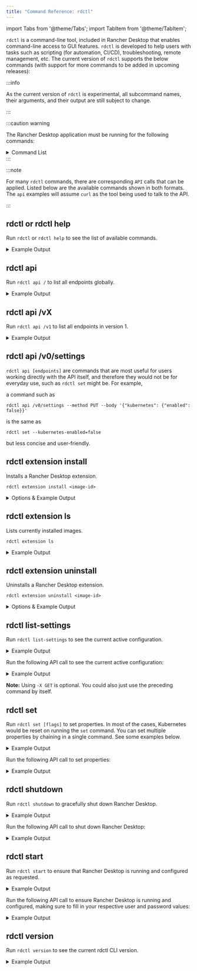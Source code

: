 ```yaml
---
title: "Command Reference: rdctl"
---
```


import Tabs from '@theme/Tabs';
import TabItem from '@theme/TabItem';

`rdctl` is a command-line tool, included in Rancher Desktop that enables command-line access to GUI features. `rdctl` is developed to help users with tasks such as scripting (for automation, CI/CD), troubleshooting, remote management, etc. The current version of `rdctl` supports the below commands (with support for more commands to be added in upcoming releases):

:::info

As the current version of `rdctl` is experimental, all subcommand names, their arguments, and their output are still subject to change.

:::

:::caution warning

The Rancher Desktop application must be running for the following commands:

<details>
<summary>Command List</summary>

* rdctl list-settings
* rdctl set
* rdctl shutdown

</details>
:::

:::note

For many `rdctl` commands, there are corresponding `API` calls that can be applied. Listed below are the available commands shown in both formats. The `api` examples will assume `curl` as the tool being used to talk to the API.

:::

## rdctl or rdctl help

Run `rdctl` or `rdctl help` to see the list of available commands.

<details>
<summary>Example Output</summary>

``` autoupdate=true
> rdctl help
The eventual goal of this CLI is to enable any UI-based operation to be done from the command-line as well.

Usage:
  rdctl [command]

Available Commands:
  api           Run API endpoints directly
  completion    Generate the autocompletion script for the specified shell
  factory-reset Clear all the Rancher Desktop state and shut it down.
  help          Help about any command
  list-settings Lists the current settings.
  set           Update selected fields in the Rancher Desktop UI and restart the backend.
  shell         Run an interactive shell or a command in a Rancher Desktop-managed VM
  shutdown      Shuts down the running Rancher Desktop application
  start         Start up Rancher Desktop, or update its settings.
  version       Shows the CLI version.

Flags:
      --config-path string   config file (default .../rancher-desktop/rd-engine.json)
  -h, --help                 help for rdctl
      --host string          default is localhost; most useful for WSL
      --password string      overrides the password setting in the config file
      --port string          overrides the port setting in the config file
      --user string          overrides the user setting in the config file

Use "rdctl [command] --help" for more information about a command.
```

</details>

## rdctl api

Run `rdctl api /` to list all endpoints globally.

<details>
<summary>Example Output</summary>

``` autoupdate=true
$ rdctl api / | jq -r .[]
GET /
GET /v0
GET /v1
GET /v1/about
GET /v1/diagnostic_categories
GET /v1/diagnostic_checks
POST /v1/diagnostic_checks
GET /v1/diagnostic_ids
PUT /v1/factory_reset
PUT /v1/propose_settings
GET /v1/settings
PUT /v1/settings
PUT /v1/shutdown
GET /v1/transient_settings
PUT /v1/transient_settings
```

</details>

## rdctl api /vX

Run `rdctl api /v1` to list all endpoints in version 1.

<details>
<summary>Example Output</summary>

``` autoupdate=true
$ rdctl api /v1 | jq -r .[]
GET /v1
GET /v1/about
GET /v1/diagnostic_categories
GET /v1/diagnostic_checks
POST /v1/diagnostic_checks
GET /v1/diagnostic_ids
PUT /v1/factory_reset
PUT /v1/propose_settings
GET /v1/settings
PUT /v1/settings
PUT /v1/shutdown
GET /v1/transient_settings
PUT /v1/transient_settings
```

</details>

## rdctl api /v0/settings

`rdctl api [endpoints]` are commands that are most useful for users working directly with the API itself, and therefore they would not be for everyday use, such as `rdctl set` might be. For example,

a command such as

```
rdctl api /v0/settings --method PUT --body '{"kubernetes": {"enabled": false}}'
```

is the same as

```
rdctl set --kubernetes-enabled=false
```

but less concise and user-friendly.

## rdctl extension install

Installs a Rancher Desktop extension.

```
rdctl extension install <image-id>
```

<details>
<summary>Options & Example Output</summary>

**Options**

```
--force               Avoids any interactivity.
<image-id>:<tag>      The <tag> is optional, e.g. splatform/epinio-docker-desktop:latest.
```

**Example**

``` autoupdate=true
$ rdctl extension install docker/logs-explorer-extension:0.2.2
Installing image docker/logs-explorer-extension:0.2.2
```

</details>

## rdctl extension ls

Lists currently installed images.

```
rdctl extension ls
```

<details>
<summary>Example Output</summary>

**Example**

``` autoupdate=true
$ rdctl extension ls
Extension IDs

docker/logs-explorer-extension:0.2.2
```

</details>

## rdctl extension uninstall

Uninstalls a Rancher Desktop extension.

```
rdctl extension uninstall <image-id>
```

<details>
<summary>Options & Example Output</summary>

**Options**

```
<image-id>:<tag>      The <tag> is optional, e.g. splatform/epinio-docker-desktop:latest.
```

**Example**

``` autoupdate=true
$ rdctl extension uninstall docker/logs-explorer-extension:0.2.2
Uninstalling image docker/logs-explorer-extension:0.2.2: Deleted docker/logs-explorer-extension:0.2.2
```

</details>

## rdctl list-settings

<Tabs groupId="command-reference">
  <TabItem value="CLI" default>

Run `rdctl list-settings` to see the current active configuration.

<details>
<summary>Example Output</summary>

``` autoupdate=true
> rdctl list-settings
{
  "version": 6,
  "application": {
    "adminAccess": false,
    "pathManagementStrategy": "rcfiles",
    "updater": {
      "enabled": false
    },
    "debug": false,
    "telemetry": {
      "enabled": true
    },
    "autoStart": false,
    "startInBackground": false,
    "hideNotificationIcon": false,
    "window": {
      "quitOnClose": false
    }
  },
  "virtualMachine": {
    "memoryInGB": 6,
    "numberCPUs": 2,
    "hostResolver": true
  },
  "WSL": {
    "integrations": {}
  },
  "containerEngine": {
    "allowedImages": {
      "enabled": false,
      "patterns": [
        "docker.io"
      ]
    },
    "name": "moby"
  },
  "kubernetes": {
    "version": "",
    "port": 6443,
    "enabled": false,
    "options": {
      "traefik": true,
      "flannel": true
    },
    "ingress": {
      "localhostOnly": false
    }
  },
  "portForwarding": {
    "includeKubernetesServices": false
  },
  "images": {
    "showAll": true,
    "namespace": "k8s.io"
  },
  "diagnostics": {
    "showMuted": false,
    "mutedChecks": {}
  },
  "experimental": {
    "virtualMachine": {
      "type": "qemu",
      "useRosetta": false,
      "socketVMNet": false,
      "mount": {
        "type": "reverse-sshfs",
        "9p": {
          "securityModel": "none",
          "protocolVersion": "9p2000.L",
          "msizeInKB": 128,
          "cacheMode": "mmap"
        }
      },
      "networkingTunnel": false
    }
  },
  "extensions": {
    "docker/logs-explorer-extension:0.2.2": true
  }
}

```

</details>

  </TabItem>
  <TabItem value="API" default>

Run the following API call to see the current active configuration:

<details>
<summary>Example Output</summary>

```
curl -s -H "Authorization: Basic $AUTH" http://localhost:6107/v0/settings -X GET
```

</details>

**Note:** Using `-X GET` is optional. You could also just use the preceding command by itself.

  </TabItem>
</Tabs>

## rdctl set

<Tabs groupId="command-reference">
  <TabItem value="CLI" default>

Run `rdctl set [flags]` to set properties. In most of the cases, Kubernetes would be reset on running the `set` command. You can set multiple properties by chaining in a single command. See some examples below.

<details>
<summary>Example Output</summary>

```
> rdctl set --kubernetes-enabled=false
> rdctl set --container-engine docker --kubernetes-version 1.21.2
```

</details>

  </TabItem>
  <TabItem value="API" default>

Run the following API call to set properties:

<details>
<summary>Example Output</summary>

```
curl -s -H "Authorization: Basic $AUTH" http://localhost:6107/v0/settings -d '{ "kubernetes": { "containerEngine": "docker", "enabled": false, "version":"1.23.5" }}' -X PUT
```

</details>

  </TabItem>
</Tabs>

## rdctl shutdown

<Tabs groupId="command-reference">
  <TabItem value="CLI" default>

Run `rdctl shutdown` to gracefully shut down Rancher Desktop.

<details>
<summary>Example Output</summary>

```
> rdctl shutdown
Shutting down.
```
</details>

  </TabItem>
  <TabItem value="API" default>

Run the following API call to shut down Rancher Desktop:

<details>
<summary>Example Output</summary>

```
shutdown: curl -s -H "Authorization: Basic $AUTH" http://localhost:6107/v0/shutdown -X PUT
```

</details>

  </TabItem>
</Tabs>

## rdctl start

<Tabs groupId="command-reference">
  <TabItem value="CLI" default>

Run `rdctl start` to ensure that Rancher Desktop is running and configured as requested.

<details>
<summary>Example Output</summary>

```
> rdctl start --container-runtime dockerd -- kubernetes-version 1.19.3
```

</details>

  </TabItem>
  <TabItem value="API" default>

Run the following API call to ensure Rancher Desktop is running and configured, making sure to fill in your respective user and password values:

<details>
<summary>Example Output</summary>

```
curl -s -H "Authorization: Basic $(echo -n "user:PASSWORD" | base64)"
```

</details>

  </TabItem>
</Tabs>

## rdctl version

Run `rdctl version` to see the current rdctl CLI version.

<details>
<summary>Example Output</summary>

``` autoupdate=true
> rdctl version
rdctl client version: 1.1.0, targeting server version: v1
```

</details>
